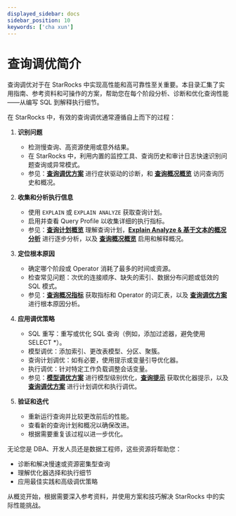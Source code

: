 ```yaml
---
displayed_sidebar: docs
sidebar_position: 10
keywords: ['cha xun']
---
```


# 查询调优简介

查询调优对于在 StarRocks 中实现高性能和高可靠性至关重要。本目录汇集了实用指南、参考资料和可操作的方案，帮助您在每个阶段分析、诊断和优化查询性能——从编写 SQL 到解释执行细节。

在 StarRocks 中，有效的查询调优通常遵循自上而下的过程：

1. **识别问题**  
   - 检测慢查询、高资源使用或意外结果。  
   - 在 StarRocks 中，利用内置的监控工具、查询历史和审计日志快速识别问题查询或异常模式。  
   - 参见：**[查询调优方案](./query_profile_tuning_recipes.md)** 进行症状驱动的诊断，和 **[查询概况概览](./query_profile_overview.md)** 访问查询历史和概况。

2. **收集和分析执行信息**  
   - 使用 `EXPLAIN` 或 `EXPLAIN ANALYZE` 获取查询计划。  
   - 启用并查看 Query Profile 以收集详细的执行指标。  
   - 参见：**[查询计划概览](./query_planning.md)** 理解查询计划，**[Explain Analyze & 基于文本的概况分析](./query_profile_text_based_analysis.md)** 进行逐步分析，以及 **[查询概况概览](./query_profile_overview.md)** 启用和解释概况。

3. **定位根本原因**  
   - 确定哪个阶段或 Operator 消耗了最多的时间或资源。  
   - 检查常见问题：次优的连接顺序、缺失的索引、数据分布问题或低效的 SQL 模式。  
   - 参见：**[查询概况指标](./query_profile_operator_metrics.md)** 获取指标和 Operator 的词汇表，以及 **[查询调优方案](./query_profile_tuning_recipes.md)** 进行根本原因分析。

4. **应用调优策略**  
   - SQL 重写：重写或优化 SQL 查询（例如，添加过滤器，避免使用 SELECT *）。  
   - 模型调优：添加索引、更改表模型、分区、聚簇。  
   - 查询计划调优：如有必要，使用提示或变量引导优化器。  
   - 执行调优：针对特定工作负载调整会话变量。  
   - 参见：**[模型调优方案](./schema_tuning.md)** 进行模型级别优化，**[查询提示](./query_hint.md)** 获取优化器提示，以及 **[查询调优方案](./query_profile_tuning_recipes.md)** 进行计划调优和执行调优。

5. **验证和迭代**  
   - 重新运行查询并比较更改前后的性能。  
   - 查看新的查询计划和概况以确保改进。  
   - 根据需要重复该过程以进一步优化。

无论您是 DBA、开发人员还是数据工程师，这些资源将帮助您：
- 诊断和解决慢速或资源密集型查询
- 理解优化器选择和执行细节
- 应用最佳实践和高级调优策略

从概览开始，根据需要深入参考资料，并使用方案和技巧解决 StarRocks 中的实际性能挑战。
